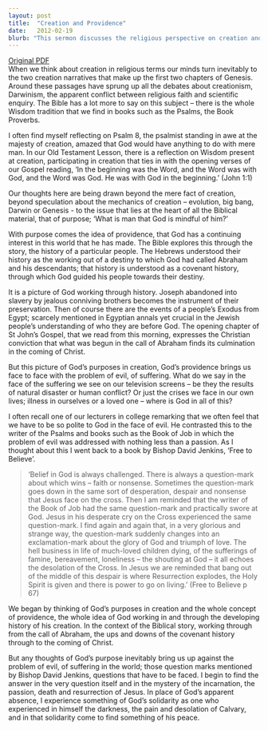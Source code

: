 ```yaml
---
layout: post
title:  "Creation and Providence"
date:   2012-02-19
blurb: "This sermon discusses the religious perspective on creation and the purpose of mankind. It explores the idea of providence, God's continuing interest in the world, and how this is seen through the history of the Hebrew people. The sermon also addresses the problem of evil and suffering in the world, and how faith can be challenged and reaffirmed through these experiences."
---
```

[Original PDF](/assets/pdf/2bflent2012.pdf)    
When we think about creation in religious terms our minds turn inevitably to the two creation narratives that make up the first two chapters of Genesis. Around these passages have sprung up all the debates about creationism, Darwinism, the apparent conflict between religious faith and scientific enquiry. The Bible has a lot more to say on this subject – there is the whole Wisdom tradition that we find in books such as the Psalms, the Book Proverbs.

I often find myself reflecting on Psalm 8, the psalmist standing in awe at the majesty of creation, amazed that God would have anything to do with mere man. In our Old Testament Lesson, there is a reflection on Wisdom present at creation, participating in creation that ties in with the opening verses of our Gospel reading, ‘In the beginning was the Word, and the Word was with God, and the Word was God. He was with God in the beginning.’ (John 1:1)

Our thoughts here are being drawn beyond the mere fact of creation, beyond speculation about the mechanics of creation – evolution, big bang, Darwin or Genesis - to the issue that lies at the heart of all the Biblical material, that of purpose; ‘What is man that God is mindful of him?’

With purpose comes the idea of providence, that God has a continuing interest in this world that he has made. The Bible explores this through the story, the history of a particular people. The Hebrews understood their history as the working out of a destiny to which God had called Abraham and his descendants; that history is understood as a covenant history, through which God guided his people towards their destiny.

It is a picture of God working through history. Joseph abandoned into slavery by jealous conniving brothers becomes the instrument of their preservation. Then of course there are the events of a people’s Exodus from Egypt; scarcely mentioned in Egyptian annals yet crucial in the Jewish people’s understanding of who they are before God. The opening chapter of St John’s Gospel, that we read from this morning, expresses the Christian conviction that what was begun in the call of Abraham finds its culmination in the coming of Christ.

But this picture of God’s purposes in creation, God’s providence brings us face to face with the problem of evil, of suffering. What do we say in the face of the suffering we see on our television screens – be they the results of natural disaster or human conflict? Or just the crises we face in our own lives; illness in ourselves or a loved one – where is God in all of this?

I often recall one of our lecturers in college remarking that we often feel that we have to be so polite to God in the face of evil. He contrasted this to the writer of the Psalms and books such as the Book of Job in which the problem of evil was addressed with nothing less than a passion. As I thought about this I went back to a book by Bishop David Jenkins, ‘Free to Believe’.

> ‘Belief in God is always challenged. There is always a question-mark about which wins – faith or nonsense. Sometimes the question-mark goes down in the same sort of desperation, despair and nonsense that Jesus face on the cross. Then I am reminded that the writer of the Book of Job had the same question-mark and practically swore at God. Jesus in his desperate cry on the Cross experienced the same question-mark. I find again and again that, in a very glorious and strange way, the question-mark suddenly changes into an exclamation-mark about the glory of God and triumph of love. The hell business in life of much-loved children dying, of the sufferings of famine, bereavement, loneliness – the shouting at God – it all echoes the desolation of the Cross. In Jesus we are reminded that bang out of the middle of this despair is where Resurrection explodes, the Holy Spirit is given and there is power to go on living.’ (Free to Believe p 67)

We began by thinking of God’s purposes in creation and the whole concept of providence, the whole idea of God working in and through the developing history of his creation. In the context of the Biblical story, working through from the call of Abraham, the ups and downs of the covenant history through to the coming of Christ.

But any thoughts of God’s purpose inevitably bring us up against the problem of evil, of suffering in the world; those question marks mentioned by Bishop David Jenkins, questions that have to be faced. I begin to find the answer in the very question itself and in the mystery of the incarnation, the passion, death and resurrection of Jesus. In place of God’s apparent absence, I experience something of God’s solidarity as one who experienced in himself the darkness, the pain and desolation of Calvary, and in that solidarity come to find something of his peace.
